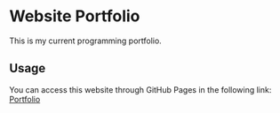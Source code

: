 # Website Portfolio
This is my current programming portfolio.

## Usage
You can access this website through GitHub Pages in the following link:<br/>
[Portfolio](https://chuckkanoy.github.io/WebsitePortfolio/)
